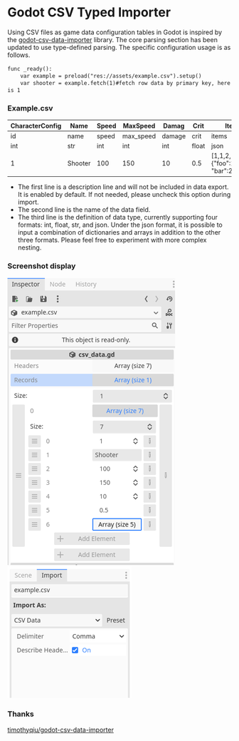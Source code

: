 # Godot CSV Typed Importer

Using CSV files as game data configuration tables in Godot is inspired by the [godot-csv-data-importer](https://github.com/timothyqiu/godot-csv-data-importer) library. The core parsing section has been updated to use type-defined parsing. The specific configuration usage is as follows.

```gdscript
func _ready():
    var example = preload("res://assets/example.csv").setup()
    var shooter = example.fetch(1)#fetch row data by primary key, here is 1
```

### Example.csv


| CharacterConfig | Name    | Speed | MaxSpeed  | Damag  | Crit  | Items                             |
|-----------------|---------|-------|-----------|--------|-------|-----------------------------------|
| id              | name    | speed | max_speed | damage | crit  | items                             |
| int             | str     | int   | int       | int    | float | json                              |
| 1               | Shooter | 100   | 150       | 10     | 0.5   | [1,1,2,{"foo":1, "bar":2},"test"] |

  - The first line is a description line and will not be included in data export. It is enabled by default. If not needed, please uncheck this option during import.
  - The second line is the name of the data field.
  - The third line is the definition of data type, currently supporting four formats: int, float, str, and json. Under the json format, it is possible to input a combination of dictionaries and arrays in addition to the other three formats. Please feel free to experiment with more complex nesting.

### Screenshot display
![import](./docs/csv-import-inspector.png) ![import](./docs/csv-import-pic.png)

### Thanks
[timothyqiu/godot-csv-data-importer](https://github.com/timothyqiu/godot-csv-data-importer)

